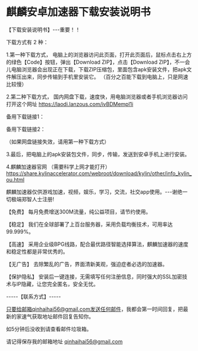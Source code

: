 # 麒麟安卓加速器下载安装说明书

【下载安装说明书】---重要！！


下载方式有 2 种：


1.第一种下载方式，
电脑上的浏览器访问此页面，打开此页面后，鼠标点击右上方的绿色【Code】按钮，弹出【Download ZIP】，点击【Download ZIP】，不一会儿电脑浏览器会出现正在下载，下载ZIP压缩包，里面包含apk安装文件，把apk文件解压出来，同步传输到手机里安装它。
（百分之百能下载到电脑上，只是网速比较慢）


2.第二种下载方式，
国内网盘下载，速度快，用电脑浏览器或者手机浏览器访问打开这个网址
https://laodi.lanzous.com/ivBDMempl1i

备用下载链接1：

备用下载链接2：

（如果网盘链接失效，请用第一种下载方式）



3.最后，把电脑上的apk安装包文件，同步，传输，发送到安卓手机上进行安装。


4.麒麟加速器官网  （需要科学上网才能打开）
https://share.kylinaccelerator.com/webroot/download/kylin/other/info_kylin_ou.html

麒麟加速器仅供游戏加速，视频，娱乐，学习，交流，社交app使用。---谢绝一切极端郑智人士注册!

【免费】 每月免费增送300M流量，纯公益项目，请节约使用。

【稳定】 我们在全球部署了上百台服务器，采用负载均衡技术，可用率达99.999%。

【高速】 采用企业级BPG线路，配合最优路径智能选择算法，麒麟加速器的速度和稳定性都是非常优秀的。

【无广告】 去除繁乱的广告，界面清新美观，强迫症者必选的加速器。

【保护隐私】 安装后一键连接，无需填写任何注册信息，同时强大的SSL加密技术与IP隐藏，让您完全匿名，安全无忧。

-----【联系方式】-----

只要给邮箱qinhaihai56@gmail.com发送任何邮件，我都会第一时间回复，把最新的家速气获取地址邮件回复告知你。

如5分钟后没收到请查看邮件垃圾箱。

请记得保存我的邮箱地址  qinhaihai56@gmail.com





